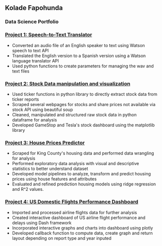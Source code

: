 ## Kolade Fapohunda
### Data Science Portfolio

### [ Project 1: Speech-to-Text Translator](https://github.com/kfapohunda1/Python_Course/blob/02e02349725b95c4e28d28e2bf998b93457b3c84/Speech%20to%20Text%20Translator.ipynb)

   * Converted an audio file of an English speaker to text using Watson speech to text API
   * Translated the English version to a Spanish version using a Watson language translator API
   * Used python functions to create parameters for managing the wav and text files

### [ Project 2: Stock Data manipulation and visualization](https://github.com/kfapohunda1/Python_Course/blob/2135b7428390e3b950f75e304a9dc354097b2e5a/Jupyter%20Notebook%20(9).ipynb)

   * Used  ticker functions in python library to directly extract stock data from ticker reports
   * Scraped several webpages for stocks and share prices not available via stock API using beautiful soup 
   * Cleaned, manipulated and structured raw stock data in python dataframe for analysis 
   * Developed GameStop and Tesla's stock dashboard using the matplotlib library


### [ Project 3: House Prices Predictor ](https://github.com/kfapohunda1/Python_Course/blob/6de88edb90bf3b05613ef8a434a5587e38be6263/Predicting%20House%20Sales%20in%20King%20County,%20USA%20.ipynb)

   * Scraped for King County's housing data and performed data wrangling for analysis
   * Performed exploratory data analysis with visual and descriptive statistics to better understand dataset
   * Developed model pipelines to analyze, transform and predict housing prices using house features and attributes
   * Evaluated and refined prediction housing models using ridge regression and R^2 values.
   
     
### [Project 4: US Domestic Flights Performance Dashboard](https://github.com/kfapohunda1/Python_Course/blob/6a4d8993c4e633a29c1411a6010efc97c9be703b/US%20Domestic%20Airline%20Flights%20Performance%20Dashboard%20from%202005-2020.ipynb) 
   
   * Imported and processed airline flights data for further analysis 
   * Created interactive dashboard of US airline flight performance and delays using Dash framework
   * Incorporated interactive graphs and charts into dashboard using plotly
   * Developed callback function to compute data, create graph and return layout depending on report type and year inputed
